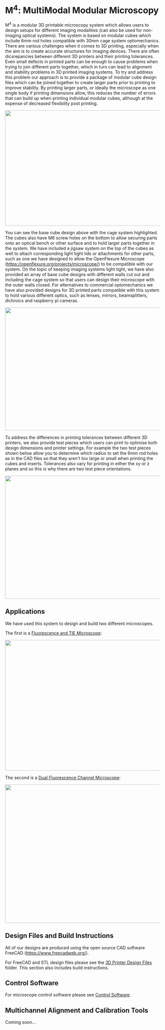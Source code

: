 # M<sup>4</sup>: MultiModal Modular Microscopy

M<sup>4</sup> is a modular 3D printable microscopy system which allows users to design setups for different imaging modalities (can also be used for non-imaging optical systems). The system is based on modular cubes which include 6mm rod holes compatible with 30mm cage system optomechanics. There are various challenges when it comes to 3D printing, especially when the aim is to create accurate structures for imaging devices. There are often dicsrepancies between different 3D printers and their printing tolerances. Even small defects in printed parts can be enough to cause problems when trying to join different parts together, which in turn can lead to alignment and stability problems in 3D printed imaging systems. To try and address this problem our approach is to provide a package of modular cube design files which can be joined together to create larger parts prior to printing to improve stability. By printing larger parts, or ideally the microscope as one single body if printing dimensions allow, this reduces the number of errors that can build up when printing individual modular cubes, although at the expense of decreased flexibility post printing.

<img src="https://github.com/NanoBioPhotonics-Strathclyde/M4-MultiModal-Modular-Microscopy/blob/main/Images/BaseCubeDiagram.PNG" height=375 width=700>

You can see the base cube design above with the cage system highlighted. The cubes also have M6 screw holes on the bottom to allow securing parts onto an optical bench or other surface and to hold larger parts together in the system. We have included a jigsaw system on the top of the cubes as well to attach corresponding light tight lids or attachments for other parts, such as one we have designed to allow the OpenFlexure Microscope (https://openflexure.org/projects/microscope/) to be compatible with our system. On the topic of keeping imaging systems light tight, we have also provided an array of base cube designs with different walls cut out and including the cage system so that users can design their microscope with the outer walls closed. For alternatives to commercial optomechanics we have also provided designs for 3D printed parts compatible with this system to hold various different optics, such as lenses, mirrors, beamsplitters, dichroics and raspberry pi cameras.

<img src="https://github.com/NanoBioPhotonics-Strathclyde/M4-MultiModal-Modular-Microscopy/blob/main/Images/InsertsDiagram.png" height=400 width=600>

To address the differences in printing tolerances between different 3D printers, we also provide test pieces which users can print to optimise both design dimensions and printer settings. For example the two test pieces shown below allow you to determine which radius to set the 6mm rod holes as in the CAD files so that they aren't too large or small when printing the cubes and inserts. Tolerances also vary for printing in either the xy or z planes and so this is why there are two test piece orientations.

<img src="https://github.com/NanoBioPhotonics-Strathclyde/M4-MultiModal-Modular-Microscopy/blob/main/Images/TestPieceDiagram.png" height=400 width=600>

## Applications

We have used this system to design and build two different microscopes.

The first is a [Fluorescence and TIE Microscope](https://github.com/NanoBioPhotonics-Strathclyde/M4-MultiModal-Modular-Microscopy/blob/main/3D%20Printer%20Design%20Files/Build%20Instructions/FluorescenceandTIEMicroscope.md):

<img src="https://github.com/NanoBioPhotonics-Strathclyde/M4-MultiModal-Modular-Microscopy/blob/main/Images/TIEMicroscope2.png" height=425 width=800>

The second is a [Dual Fluorescence Channel Microscope](https://github.com/NanoBioPhotonics-Strathclyde/M4-MultiModal-Modular-Microscopy/blob/main/3D%20Printer%20Design%20Files/Build%20Instructions/DualFluorescenceMicroscope.md):

<img src="https://github.com/NanoBioPhotonics-Strathclyde/M4-MultiModal-Modular-Microscopy/blob/main/Images/DualFluorescenceMicroscope2.png" height=450 width=800>

## Design Files and Build Instructions

All of our designs are produced using the open source CAD software FreeCAD (https://www.freecadweb.org/).

For FreeCAD and STL design files please see the [3D Printer Design Files](https://github.com/NanoBioPhotonics-Strathclyde/M4-MultiModal-Modular-Microscopy/tree/main/3D%20Printer%20Design%20Files) folder.
This section also includes build instructions.

## Control Software

For microscope control software please see [Control Software](https://github.com/NanoBioPhotonics-Strathclyde/M4-MultiModal-Modular-Microscopy/tree/main/Control%20Software).

## Multichannel Alignment and Calibration Tools

Coming soon...
